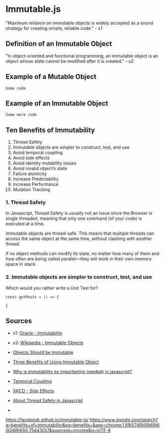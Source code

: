 # Immutable.js

"Maximum reliance on immutable objects is widely accepted as a sound strategy for creating simple, reliable code." - *s1*

## Definition of an Immutable Object

"In object-oriented and functional programming, an immutable object is an object whose state cannot be modified after it is created." – *s2*

## Example of a Mutable Object

    Some code

## Example of an Immutable Object

    Some more code

## Ten Benefits of Immutability

1. Thread Safety
2. Immutable objects are simpler to construct, test, and use
3. Avoid temporal coupling
4. Avoid side effects
5. Avoid identity mutability issues
6. Avoid invalid object’s state
7. Failure atomicity
8. Increase Predictability
9. Increase Performance
10. Mutation Tracking

### 1. Thread Safety

In Javascript, Thread Safety is *usually* not an issue since the Browser is single threaded, meaning that only one command (of your code) is executed at a time.

Immutable objects are thread-safe. This means that multiple threads can access the same object at the same time, without clashing with another thread.

If no object methods can modify its state, no matter how many of them and how often are being called parallel—they will work in their own memory space in stack.

### 2. Immutable objects are simpler to construct, test, and use

Which would you rather write a Unit Test for?

    const getPosts = () => {
        
    }

## Sources

* s1: [Oracle - Immutability](https://docs.oracle.com/javase/tutorial/essential/concurrency/immutable.html)
* s2: [Wikipedia - Immutable Objects](https://en.wikipedia.org/wiki/Immutable_object)


* [Objects Should be Immutable](http://www.yegor256.com/2014/06/09/objects-should-be-immutable.html)
* [Three Benefits of Using Immutable Object](https://medium.com/web-engineering-vox/3-benefits-of-using-immutable-objects-886ca2c56e85)
* [Why is immutability so important(or needed) in javascript?](https://stackoverflow.com/a/34385684)
* [Temporal Coupling](https://en.wikipedia.org/wiki/Coupling_(computer_programming))
* [XKCD - Side Effects](https://xkcd.com/1312/)
* [About Thread Safety in Javascript](https://developer.mozilla.org/en-US/docs/Web/API/Web_Workers_API/Using_web_workers)
* 


https://facebook.github.io/immutable-js/
https://www.google.com/search?q=benefits+of+immutability&oq=benefits+&aqs=chrome.1.69i57j69i59j69i60l2j69i61j0.75443j0j7&sourceid=chrome&ie=UTF-8
